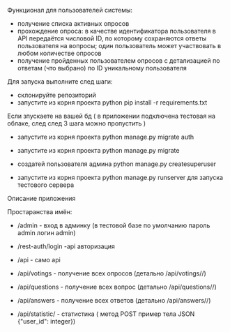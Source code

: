 Функционал для пользователей системы:

- получение списка активных опросов
- прохождение опроса: в качестве идентификатора пользователя в API передаётся числовой ID, по которому сохраняются ответы пользователя на вопросы; один пользователь может участвовать в любом количестве опросов
- получение пройденных пользователем опросов с детализацией по ответам (что выбрано) по ID уникальному пользователя

Для запуска выполните след шаги:
- склонируйте репозиторий
- запустите из корня проекта python pip install -r requirements.txt

Если зпускаете на вашей бд (
 в приложении подключена тестовая на облаке, след след 3 шага можно пропустить
 )

- запустите из корня проекта python manage.py migrate auth
- запустите из корня проекта python manage.py migrate
- создатей пользователя админа python manage.py createsuperuser 


- запустите из корня проекта  python manage.py runserver для запуска тестового сервера 



Описание приложения

Простаранства имён:
- /admin - вход в админку (в тестовой базе по умолчанию пароль admin логин admin)
- /rest-auth/login -api авторизация
- /api - само api 

- /api/votings - получение всех опросов (детально /api/votings/<id>/)
- /api/questions - получение всех вопрос (детально /api/questions/<id>/)
- /api/answers - получение всех ответов (детально /api/answers/<id>/)
- /api/statistic/ - статистика ( метод POST пример тела JSON {"user_id": integer})

